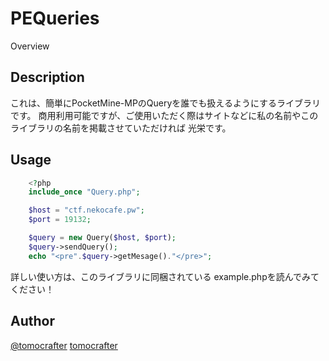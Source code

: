 PEQueries
====

Overview

## Description
これは、簡単にPocketMine-MPのQueryを誰でも扱えるようにするライブラリです。
商用利用可能ですが、ご使用いただく際はサイトなどに私の名前やこのライブラリの名前を掲載させていただければ
光栄です。

## Usage
```php
    <?php
    include_once "Query.php";

    $host = "ctf.nekocafe.pw";
    $port = 19132;

    $query = new Query($host, $port);
    $query->sendQuery();
    echo "<pre".$query->getMesage()."</pre>";
```
詳しい使い方は、このライブラリに同梱されている
example.phpを読んでみてください！

## Author
[@tomocrafter](https://twitter.com/tomocrafter)
[tomocrafter](https://github.com/tomocrafter)